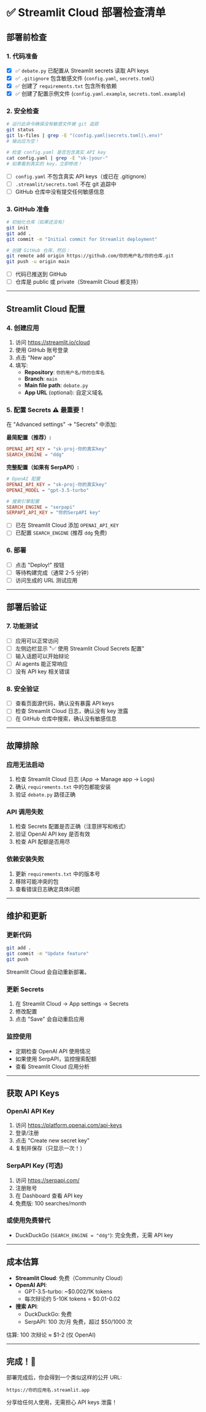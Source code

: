 # ✅ Streamlit Cloud 部署检查清单

## 部署前检查

### 1. 代码准备
- [x] ✅ `debate.py` 已配置从 Streamlit secrets 读取 API keys
- [x] ✅ `.gitignore` 包含敏感文件 (`config.yaml`, `secrets.toml`)
- [x] ✅ 创建了 `requirements.txt` 包含所有依赖
- [x] ✅ 创建了配置示例文件 (`config.yaml.example`, `secrets.toml.example`)

### 2. 安全检查
```bash
# 运行此命令确保没有敏感文件被 git 追踪
git status
git ls-files | grep -E "(config.yaml|secrets.toml|\.env)"
# 输出应为空！

# 检查 config.yaml 是否包含真实 API key
cat config.yaml | grep -E "sk-|your-"
# 如果看到真实的 key，立即修改！
```

- [ ] `config.yaml` 不包含真实 API keys（或已在 .gitignore）
- [ ] `.streamlit/secrets.toml` 不在 git 追踪中
- [ ] GitHub 仓库中没有提交任何敏感信息

### 3. GitHub 准备
```bash
# 初始化仓库（如果还没有）
git init
git add .
git commit -m "Initial commit for Streamlit deployment"

# 创建 GitHub 仓库，然后：
git remote add origin https://github.com/你的用户名/你的仓库.git
git push -u origin main
```

- [ ] 代码已推送到 GitHub
- [ ] 仓库是 public 或 private（Streamlit Cloud 都支持）

---

## Streamlit Cloud 配置

### 4. 创建应用
1. 访问 https://streamlit.io/cloud
2. 使用 GitHub 账号登录
3. 点击 "New app"
4. 填写:
   - **Repository**: `你的用户名/你的仓库名`
   - **Branch**: `main`
   - **Main file path**: `debate.py`
   - **App URL** (optional): 自定义域名

### 5. 配置 Secrets ⚠️ 最重要！

在 "Advanced settings" → "Secrets" 中添加:

**最简配置（推荐）:**
```toml
OPENAI_API_KEY = "sk-proj-你的真实key"
SEARCH_ENGINE = "ddg"
```

**完整配置（如果有 SerpAPI）:**
```toml
# OpenAI 配置
OPENAI_API_KEY = "sk-proj-你的真实key"
OPENAI_MODEL = "gpt-3.5-turbo"

# 搜索引擎配置
SEARCH_ENGINE = "serpapi"
SERPAPI_API_KEY = "你的SerpAPI key"
```

- [ ] 已在 Streamlit Cloud 添加 `OPENAI_API_KEY`
- [ ] 已配置 `SEARCH_ENGINE` (推荐 `ddg` 免费)

### 6. 部署
- [ ] 点击 "Deploy!" 按钮
- [ ] 等待构建完成（通常 2-5 分钟）
- [ ] 访问生成的 URL 测试应用

---

## 部署后验证

### 7. 功能测试
- [ ] 应用可以正常访问
- [ ] 左侧边栏显示 "✅ 使用 Streamlit Cloud Secrets 配置"
- [ ] 输入话题可以开始辩论
- [ ] AI agents 能正常响应
- [ ] 没有 API key 相关错误

### 8. 安全验证
- [ ] 查看页面源代码，确认没有暴露 API keys
- [ ] 检查 Streamlit Cloud 日志，确认没有 key 泄露
- [ ] 在 GitHub 仓库中搜索，确认没有敏感信息

---

## 故障排除

### 应用无法启动
1. 检查 Streamlit Cloud 日志 (App → Manage app → Logs)
2. 确认 `requirements.txt` 中的包都能安装
3. 验证 `debate.py` 路径正确

### API 调用失败
1. 检查 Secrets 配置是否正确（注意拼写和格式）
2. 验证 OpenAI API key 是否有效
3. 检查 API 配额是否用尽

### 依赖安装失败
1. 更新 `requirements.txt` 中的版本号
2. 移除可能冲突的包
3. 查看错误日志确定具体问题

---

## 维护和更新

### 更新代码
```bash
git add .
git commit -m "Update feature"
git push
```
Streamlit Cloud 会自动重新部署。

### 更新 Secrets
1. 在 Streamlit Cloud → App settings → Secrets
2. 修改配置
3. 点击 "Save" 会自动重启应用

### 监控使用
- 定期检查 OpenAI API 使用情况
- 如果使用 SerpAPI，监控搜索配额
- 查看 Streamlit Cloud 应用分析

---

## 获取 API Keys

### OpenAI API Key
1. 访问 https://platform.openai.com/api-keys
2. 登录/注册
3. 点击 "Create new secret key"
4. 复制并保存（只显示一次！）

### SerpAPI Key (可选)
1. 访问 https://serpapi.com/
2. 注册账号
3. 在 Dashboard 查看 API key
4. 免费版: 100 searches/month

### 或使用免费替代
- DuckDuckGo (`SEARCH_ENGINE = "ddg"`): 完全免费，无需 API key

---

## 成本估算

- **Streamlit Cloud**: 免费（Community Cloud）
- **OpenAI API**:
  - GPT-3.5-turbo: ~$0.002/1K tokens
  - 每次辩论约 5-10K tokens = $0.01-0.02
- **搜索 API**:
  - DuckDuckGo: 免费
  - SerpAPI: 100 次/月 免费，超过 $50/1000 次

估算: 100 次辩论 ≈ $1-2 (仅 OpenAI)

---

## 完成！🎉

部署完成后，你会得到一个类似这样的公开 URL:
```
https://你的应用名.streamlit.app
```

分享给任何人使用，无需担心 API keys 泄露！
